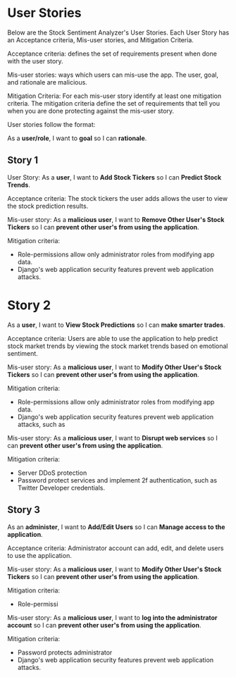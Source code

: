 # User Stories

Below are the Stock Sentiment Analyzer's User Stories. Each User Story has an Acceptance criteria, Mis-user stories, and Mitigation Criteria.

Acceptance criteria: defines the set of requirements present when done with the user story.

Mis-user stories: ways which users can mis-use the app. The user, goal, and rationale are malicious.

Mitigation Criteria: For each mis-user story identify at least one mitigation criteria. The mitigation criteria define the set of requirements that tell you when you are done protecting against the mis-user story.

User stories follow the format: 

As a **user/role**, I want to **goal** so I can **rationale**.


## Story 1

User Story: As a **user**, I want to **Add Stock Tickers** so I can **Predict Stock Trends**.

Acceptance criteria: The stock tickers the user adds allows the user to view the stock prediction results. 

Mis-user story: As a **malicious user**, I want to **Remove Other User's Stock Tickers** so I can **prevent other user's from using the application**. 

Mitigation criteria: 

* Role-permissions allow only administrator roles from modifying app data. 
* Django's web application security features prevent web application attacks.

# Story 2

As a **user**, I want to **View Stock Predictions** so I can **make smarter trades**.

Acceptance criteria: Users are able to use the application to help predict stock market trends by viewing the stock market trends based on emotional sentiment. 

Mis-user story: As a **malicious user**, I want to **Modify Other User's Stock Tickers** so I can **prevent other user's from using the application**. 

Mitigation criteria: 

* Role-permissions allow only administrator roles from modifying app data. 
* Django's web application security features prevent web application attacks, such as 

Mis-user story: As a **malicious user**, I want to **Disrupt web services** so I can **prevent other user's from using the application**. 

Mitigation criteria: 

* Server DDoS protection
* Password protect services and implement 2f authentication, such as Twitter Developer credentials. 

## Story 3

As an **administer**, I want to **Add/Edit Users** so I can **Manage access to the application**.

Acceptance criteria: Administrator account can add, edit, and delete users to use the application. 

Mis-user story: As a **malicious user**, I want to **Modify Other User's Stock Tickers** so I can **prevent other user's from using the application**. 

Mitigation criteria: 

* Role-permissi

Mis-user story: As a **malicious user**, I want to **log into the administrator account** so I can **prevent other user's from using the application**. 

Mitigation criteria: 

* Password protects administrator 
* Django's web application security features prevent web application attacks.

